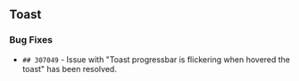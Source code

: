 ##  Toast

###    Bug Fixes

- `## 307049` - Issue with "Toast progressbar is flickering when hovered the toast" has been resolved.
